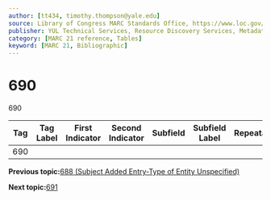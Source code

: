 ```yaml
---
author: [tt434, timothy.thompson@yale.edu]
source: Library of Congress MARC Standards Office, https://www.loc.gov/marc/bibliographic/bd690.html
publisher: YUL Technical Services, Resource Discovery Services, Metadata Services Unit
category: [MARC 21 reference, Tables]
keyword: [MARC 21, Bibliographic]
---
```


# 690

690

|Tag|Tag Label|First Indicator|Second Indicator|Subfield|Subfield Label|Repeatable|
|---|---------|---------------|----------------|--------|--------------|----------|
|690| | | | | | |

**Previous topic:**[688 \(Subject Added Entry-Type of Entity Unspecified\)](../tables/688_bib_table.md)

**Next topic:**[691](../tables/691_bib_table.md)

